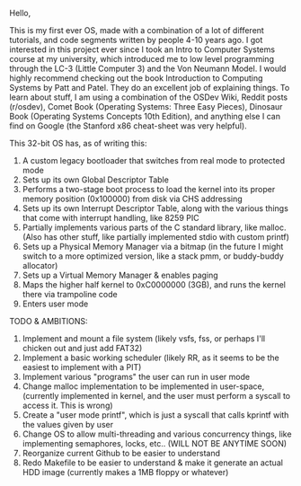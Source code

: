 Hello,

This is my first ever OS, made with a combination of a lot of different tutorials, and code segments written by people 4-10 years ago. I got interested in this project ever
since I took an Intro to Computer Systems course at my university, which introduced me to low level programming through the LC-3 (Little Computer 3) and the Von Neumann Model. I
would highly recommend checking out the book Introduction to Computing Systems by Patt and Patel. They do an excellent job of explaining things.
To learn about stuff, I am using a combination of the OSDev Wiki, Reddit posts (r/osdev), Comet Book (Operating Systems: Three Easy Pieces), Dinosaur Book (Operating Systems
Concepts 10th Edition), and anything else I can find on Google (the Stanford x86 cheat-sheet was very helpful).  


This 32-bit OS has, as of writing this:
1. A custom legacy bootloader that switches from real mode to protected mode
2. Sets up its own Global Descriptor Table
3. Performs a two-stage boot process to load the kernel into its proper memory position (0x100000) from disk via CHS addressing
4. Sets up its own Interrupt Descriptor Table, along with the various things that come with interrupt handling, like 8259 PIC 
5. Partially implements various parts of the C standard library, like malloc. (Also has other stuff, like partially implemented stdio with custom printf)
6. Sets up a Physical Memory Manager via a bitmap (in the future I might switch to a more optimized version, like a stack pmm, or buddy-buddy allocator)
7. Sets up a Virtual Memory Manager & enables paging
9. Maps the higher half kernel to 0xC0000000 (3GB), and runs the kernel there via trampoline code
10. Enters user mode

TODO & AMBITIONS:
1. Implement and mount a file system (likely vsfs, fss, or perhaps I'll chicken out and just add FAT32)
2. Implement a basic working scheduler (likely RR, as it seems to be the easiest to implement with a PIT)
3. Implement various "programs" the user can run in user mode
4. Change malloc implementation to be implemented in user-space, (currently implemented in kernel, and the user must perform a syscall to access it. This is wrong)
5. Create a "user mode printf", which is just a syscall that calls kprintf with the values given by user
6. Change OS to allow multi-threading and various concurrency things, like implementing semaphores, locks, etc.. (WILL NOT BE ANYTIME SOON)
7. Reorganize current Github to be easier to understand
8. Redo Makefile to be easier to understand & make it generate an actual HDD image (currently makes a 1MB floppy or whatever)
